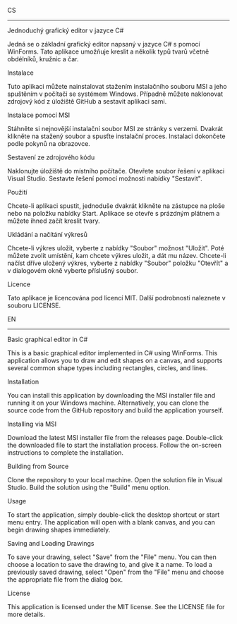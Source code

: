 CS
_______________________________________
Jednoduchý grafický editor v jazyce C#

Jedná se o základní grafický editor napsaný v jazyce C#  s pomocí WinForms. Tato aplikace umožňuje kreslit a několik typů tvarů včetně obdélníků, kružnic a čar.


Instalace

Tuto aplikaci můžete nainstalovat stažením instalačního souboru MSI a jeho spuštěním v počítači se systémem Windows. Případně můžete naklonovat zdrojový kód z úložiště GitHub a sestavit aplikaci sami.


Instalace pomocí MSI

Stáhněte si nejnovější instalační soubor MSI ze stránky s verzemi.
Dvakrát klikněte na stažený soubor a spusťte instalační proces.
Instalaci dokončete podle pokynů na obrazovce.


Sestavení ze zdrojového kódu

Naklonujte úložiště do místního počítače.
Otevřete soubor řešení v aplikaci Visual Studio.
Sestavte řešení pomocí možnosti nabídky "Sestavit".


Použití

Chcete-li aplikaci spustit, jednoduše dvakrát klikněte na zástupce na ploše nebo na položku nabídky Start. Aplikace se otevře s prázdným plátnem a můžete ihned začít kreslit tvary.


Ukládání a načítání výkresů

Chcete-li výkres uložit, vyberte z nabídky "Soubor" možnost "Uložit". Poté můžete zvolit umístění, kam chcete výkres uložit, a dát mu název. Chcete-li načíst dříve uložený výkres, vyberte z nabídky "Soubor" položku "Otevřít" a v dialogovém okně vyberte příslušný soubor.


Licence

Tato aplikace je licencována pod licencí MIT. Další podrobnosti naleznete v souboru LICENSE.




EN
_________________________________________
Basic graphical editor in C#

This is a basic graphical editor implemented in C# using WinForms. This application allows you to draw and edit shapes on a canvas, and supports several common shape types including rectangles, circles, and lines.


Installation

You can install this application by downloading the MSI installer file and running it on your Windows machine. Alternatively, you can clone the source code from the GitHub repository and build the application yourself.


Installing via MSI

Download the latest MSI installer file from the releases page.
Double-click the downloaded file to start the installation process.
Follow the on-screen instructions to complete the installation.


Building from Source

Clone the repository to your local machine.
Open the solution file in Visual Studio.
Build the solution using the "Build" menu option.


Usage

To start the application, simply double-click the desktop shortcut or start menu entry. The application will open with a blank canvas, and you can begin drawing shapes immediately.



Saving and Loading Drawings

To save your drawing, select "Save" from the "File" menu. You can then choose a location to save the drawing to, and give it a name. To load a previously saved drawing, select "Open" from the "File" menu and choose the appropriate file from the dialog box.

License

This application is licensed under the MIT license. See the LICENSE file for more details.
